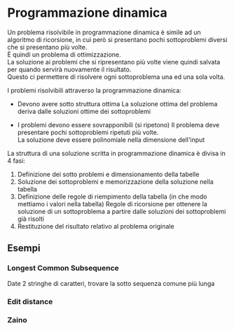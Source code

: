 # Programmazione dinamica

Un problema risolvibile in programmazione dinamica è simile ad un algoritmo di ricorsione, in cui però si presentano pochi sottoproblemi diversi che si presentano più volte.  
È quindi un problema di ottimizzazione.  
La soluzione ai problemi che si ripresentano più volte viene quindi salvata per quando servirà nuovamente il risultato.  
Questo ci permettere di risolvere ogni sottoproblema una ed una sola volta.  

I problemi risolvibili attraverso la programmazione dinamica:

- Devono avere sotto struttura ottima
    La soluzione ottima del problema deriva dalle soluzioni ottime dei sottoproblemi

- I problemi devono essere sovrapponibili (si ripetono)
    Il problema deve presentare pochi sottoproblemi ripetuti più volte.  
    La soluzione deve essere polinomiale nella dimensione dell'input

La struttura di una soluzione scritta in programmazione dinamica è divisa in 4 fasi:

1. Definizione dei sotto problemi e dimensionamento della tabelle
2. Soluzione dei sottoproblemi e memorizzazione della soluzione nella tabella
3. Definizione delle regole di riempimento della tabella (in che modo mettiamo i valori nella tabella) 
    Regole di ricorsione per ottenere la soluzione di un sottoproblema a partire dalle soluzioni dei sottoproblemi già risolti
4. Restituzione del risultato relativo al problema originale


## Esempi

### Longest Common Subsequence
Date 2 stringhe di caratteri, trovare la sotto sequenza comune più lunga

### Edit distance

### Zaino




